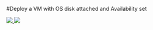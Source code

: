 #Deploy a VM with OS disk attached and Availability set

<a href="https://portal.azure.com/#create/Microsoft.Template/uri/https%3A%2F%2Fraw.githubusercontent.com%2Feissi%2FMyARMtemplates%2Fmaster%2FMyARMtemplates%2FVM-user-image%2Fvm-os-attach.json" Target="_blank">
    <img src="http://azuredeploy.net/deploybutton.png"/>
</a>
<a href="http://armviz.io/#/?load=https%3A%2F%2Fraw.githubusercontent.com%2Feissi%2FMyARMtemplates%2Fmaster%2FMyARMtemplates%2FVM-user-image%2Fvm-os-attach.json" target="_blank">
    <img src="http://armviz.io/visualizebutton.png"/>
</a>
